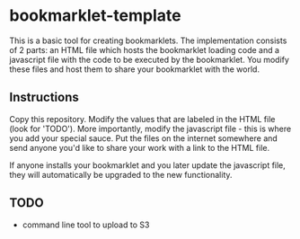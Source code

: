 bookmarklet-template
====================

This is a basic tool for creating bookmarklets. The implementation consists of 2 parts: an HTML file which hosts the bookmarklet loading code and a javascript file with the code to be executed by the bookmarklet. You modify these files and host them to share your bookmarklet with the world.

## Instructions
Copy this repository. Modify the values that are labeled in the HTML file (look for 'TODO'). More importantly, modify the javascript file - this is where you add your special sauce. Put the files on the internet somewhere and send anyone you'd like to share your work with a link to the HTML file.

If anyone installs your bookmarklet and you later update the javascript file, they will automatically be upgraded to the new functionality. 

## TODO
- command line tool to upload to S3